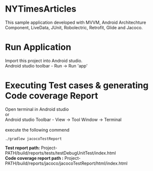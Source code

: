 # NYTimesArticles
This sample application developed with MVVM, Android Architechture Component, LiveData, JUnit, Robolectric, Retrofit, Glide and Jacoco.

# Run Application
Import this project into Android studio. <br>
Android studio toolbar - Run -> Run 'app'

# Executing Test cases & generating Code coverage Report
Open terminal in Android studio <br>
or <br>
Android studio Toolbar - View -> Tool Window -> Terminal 
<br><br>
execute the following commend

`./gradlew jacocoTestReport`

**Test report path:** Project-PATH/build/reports/tests/testDebugUnitTest/index.html <br>
**Code coverage report path :** Project-PATH/build/reports/jacoco/jacocoTestReport/html/index.html
